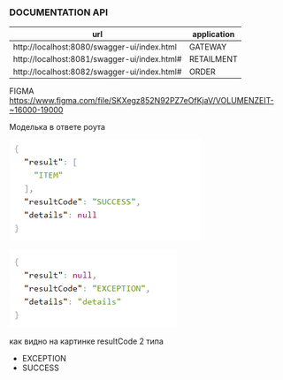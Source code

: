 ### DOCUMENTATION API
url| application       
-------------------------------------------|------------|
http://localhost:8080/swagger-ui/index.html| GATEWAY
http://localhost:8081/swagger-ui/index.html#| RETAILMENT
http://localhost:8082/swagger-ui/index.html#| ORDER


FIGMA
https://www.figma.com/file/SKXegz852N92PZ7eOfKjaV/VOLUMENZEIT-~16000-19000


Моделька в ответе роута

![img.png](img.png)

![img_1.png](img_1.png)

как видно на картинке resultCode 2 типа
- EXCEPTION
- SUCCESS